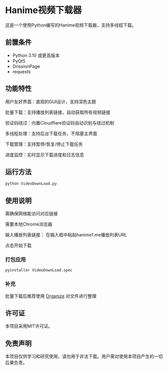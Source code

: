 # Hanime视频下载器

这是一个使用Python编写的Hanime视频下载器，支持多线程下载。

## 前置条件

- Python 3.10 或更高版本
- PyQt5
- DrissionPage
- requests

## 功能特性

用户友好界面：直观的GUI设计，支持深色主题

批量下载：支持播放列表链接，自动获取所有视频链接

验证码绕过：内置Cloudflare验证码自动识别与绕过机制

多线程处理：支持后台下载任务，不阻塞主界面

下载管理：支持暂停/恢复/停止下载任务

进度监控：实时显示下载进度和日志信息

## 运行方法

```bash
python VideoDownLoad.py
```

## 使用说明
需确保网络能访问对应链接

需要本地Chrome浏览器

输入播放列表链接： 在输入框中粘贴hanime1.me播放列表URL

点击开始下载

### 打包应用

```bash
pyinstaller VideoDownLoad.spec
```

### 补充
批量下载后推荐使用 [Organize](https://github.com/Evoltional/Organize) 对文件进行整理

## 许可证

本项目采用MIT许可证。

## 免责声明

本项目仅供学习和研究使用，请勿用于非法下载。用户需对使用本项目产生的一切后果负责。